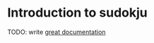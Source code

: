 # Introduction to sudokju

TODO: write [great documentation](http://jacobian.org/writing/what-to-write/)
